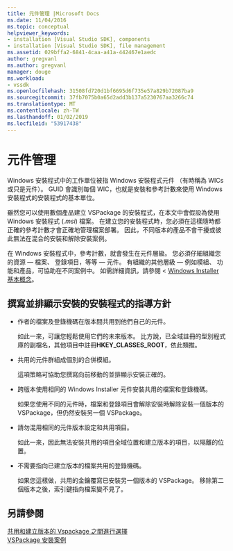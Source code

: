 ```yaml
---
title: 元件管理 |Microsoft Docs
ms.date: 11/04/2016
ms.topic: conceptual
helpviewer_keywords:
- installation [Visual Studio SDK], components
- installation [Visual Studio SDK], file management
ms.assetid: 029bffa2-6841-4caa-a41a-442467e1aedc
author: gregvanl
ms.author: gregvanl
manager: douge
ms.workload:
- vssdk
ms.openlocfilehash: 31508fd720d1bf6695d6f735e57a829b72087ba9
ms.sourcegitcommit: 37fb7075b0a65d2add3b137a5230767aa3266c74
ms.translationtype: MT
ms.contentlocale: zh-TW
ms.lasthandoff: 01/02/2019
ms.locfileid: "53917438"
---
```

# <a name="component-management"></a>元件管理
Windows 安裝程式中的工作單位被指 Windows 安裝程式元件 （有時稱為 WICs 或只是元件）。 GUID 會識別每個 WIC，也就是安裝和參考計數來使用 Windows 安裝程式的安裝程式的基本單位。  
  
 雖然您可以使用數個產品建立 VSPackage 的安裝程式，在本文中會假設為使用 Windows 安裝程式 (*.msi*) 檔案。 在建立您的安裝程式時，您必須在這樣隨時都正確的參考計數才會正確地管理檔案部署。 因此，不同版本的產品不會干擾或彼此無法在混合的安裝和解除安裝案例。  
  
 在 Windows 安裝程式中，參考計數，就會發生在元件層級。 您必須仔細組織您的資源 — 檔案、 登錄項目，等等 — 元件。 有組織的其他層級 — 例如模組、 功能和產品，可協助在不同案例中。 如需詳細資訊，請參閱 < [Windows Installer 基本概念](../../extensibility/internals/windows-installer-basics.md)。  
  
## <a name="guidelines-of-authoring-setup-for-side-by-side-installation"></a>撰寫並排顯示安裝的安裝程式的指導方針  
  
-   作者的檔案及登錄機碼在版本間共用到他們自己的元件。  
  
     如此一來，可讓您輕鬆使用它們的未來版本。 比方說，已全域註冊的型別程式庫的副檔名，其他項目中註冊**HKEY_CLASSES_ROOT**，依此類推。  
  
-   共用的元件群組成個別的合併模組。  
  
     這項策略可協助您撰寫向前移動的並排顯示安裝正確的。  
  
-   跨版本使用相同的 Windows Installer 元件安裝共用的檔案和登錄機碼。  
  
     如果您使用不同的元件時，檔案和登錄項目會解除安裝時解除安裝一個版本的 VSPackage，但仍然安裝另一個 VSPackage。  
  
-   請勿混用相同的元件版本設定和共用項目。  
  
     如此一來，因此無法安裝共用的項目全域位置和建立版本的項目，以隔離的位置。  
  
-   不需要指向已建立版本的檔案共用的登錄機碼。  
  
     如果您這樣做，共用的金鑰覆寫已安裝另一個版本的 VSPackage。 移除第二個版本之後，索引鍵指向檔案變不見了。  
  
## <a name="see-also"></a>另請參閱  
 [共用和建立版本的 Vspackage 之間進行選擇](../../extensibility/choosing-between-shared-and-versioned-vspackages.md)   
 [VSPackage 安裝案例](../../extensibility/internals/vspackage-setup-scenarios.md)